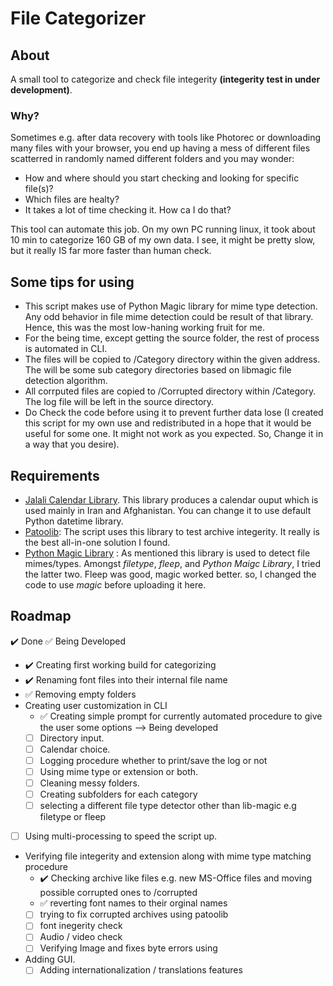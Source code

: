 # File Categorizer

## About

A small tool to categorize and check file integerity **(integerity test in under development)**.

### Why?

Sometimes e.g. after data recovery with tools like Photorec or downloading many files with your browser, you end up having a mess of different files scatterred in randomly named different folders and you may wonder:

- How and where should you start checking and looking for specific file(s)?
- Which files are healty?
- It takes a lot of time checking it. How ca I do that?

This tool can automate this job.
On my own PC running linux, it took about 10 min to categorize 160 GB of my own data. I see, it might be pretty slow, but it really IS far more faster than human check.

## Some tips for using

- This script makes use of Python Magic library for mime type detection. Any odd behavior in file mime detection could be result of that library. Hence, this was the most low-haning working fruit for me.
- For the being time, except getting the source folder, the rest of process is automated in CLI.
- The files will be copied to /Category directory within the given address. The will be some sub category directories based on libmagic file detection algorithm.
- All corrputed files are copied to /Corrupted directory within /Category. The log file will be left in the source directory.
- Do Check the code before using it to prevent further data lose (I created this script for my own use and redistributed in a hope that it would be useful for some one. It might not work as you expected. So, Change it in a way that you desire).

## Requirements

- [Jalali Calendar Library](https://github.com/shobeiry/jalali). This library produces a calendar ouput which is used mainly in Iran and Afghanistan. You can change it to use default Python datetime library.
- [Patoolib](https://github.com/wummel/patool): The script uses this library to test archive integerity. It really is the best all-in-one solution I found.
- [Python Magic Library](https://github.com/ahupp/python-magic) : As mentioned this library is used to detect file mimes/types. Amongst *filetype*, *fleep*, and *Python Maigc Library*, I tried the latter two. Fleep was good, magic worked better. so, I changed the code to use *magic* before uploading it here.

## Roadmap

  :heavy_check_mark: Done
  :white_check_mark: Being Developed

- :heavy_check_mark: Creating first working build for categorizing
- :heavy_check_mark: Renaming font files into their internal file name
- :white_check_mark: Removing empty folders
- Creating user customization in CLI
  - :white_check_mark: Creating simple prompt for currently automated procedure to give the user some options --> Being developed
  - [ ] Directory input.
  - [ ] Calendar choice.
  - [ ] Logging procedure whether to print/save the log or not
  - [ ] Using mime type or extension or both.
  - [ ] Cleaning messy folders.
  - [ ] Creating subfolders for each category
  - [ ] selecting a different file type detector other than lib-magic e.g filetype or fleep
- [ ] Using multi-processing to speed the script up.
- Verifying file integerity and extension along with mime type matching procedure
  - :heavy_check_mark: Checking archive like files e.g. new MS-Office files and moving possible corrupted ones to /corrupted
  - :white_check_mark: reverting font names to their orginal names
  - [ ] trying to fix corrupted archives using patoolib
  - [ ] font inegerity check
  - [ ] Audio / video check
  - [ ] Verifying Image and fixes byte errors using
- Adding GUI.
  - [ ] Adding internationalization / translations features
